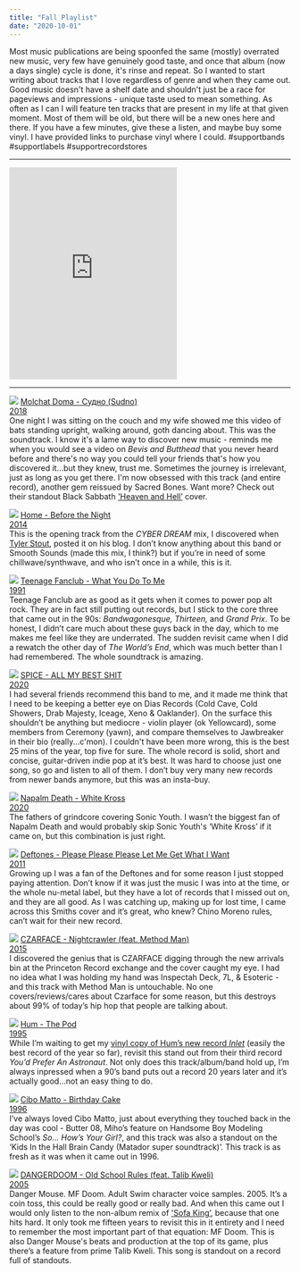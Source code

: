 ```yaml
---
title: "Fall Playlist"
date: "2020-10-01"
---
```


<p>Most music publications are being spoonfed the same (mostly) overrated new music, very few have genuinely good taste, and once that album (now a days single) cycle is done, it's rinse and repeat. So I wanted to start writing about tracks that I love regardless of genre and when they came out. Good music doesn't have a shelf date and shouldn't just be a race for pageviews and impressions - unique taste used to mean something. As often as I can I will feature ten tracks that are present in my life at that given moment. Most of them will be old, but there will be a new ones here and there. If you have a few minutes, give these a listen, and maybe buy some vinyl. I have provided links to purchase vinyl where I could. #supportbands #supportlabels #supportrecordstores
</p>

<hr>

<div>
<iframe src="https://open.spotify.com/embed/playlist/7F0vW9ygOQbboLHVwzEcEX" width="300" height="380" frameborder="0" allowtransparency="true" allow="encrypted-media">
</iframe>
</div>

<hr>

<p>
<img src="/md.jpg" class="track-cover">
<a id="blog" href="https://www.sacredbonesrecords.com/collections/releases/products/sbr3037-molchat-doma-etazhi" target="_blank">Molchat Doma - Судно (Sudno)<br />2018</a>
<br />
One night I was sitting on the couch and my wife showed me this video of bats standing upright, walking around, goth dancing about. This was the soundtrack. I know it's a lame way to discover new music - reminds me when you would see a video on <em>Bevis and Butthead</em> that you never heard before and there's no way you could tell your friends that's how you discovered it...but they knew, trust me. Sometimes the journey is irrelevant, just as long as you get there. I'm now obsessed with this track (and entire record), another gem reissued by Sacred Bones. Want more? Check out their standout Black Sabbath <a href="https://open.spotify.com/track/5k5PmJ1APTCnbgbAlFab06?si=8f6wZ1S0SauijsAKnDJeOg">'Heaven and Hell’</a> cover.
</p>

<p>
<img src="/home.jpg" class="track-cover">
<a href="https://www.youtube.com/watch?v=yhCuCqJbOVE" target="_blank">Home - Before the Night<br />2014</a>
<br />
This is the opening track from the <em>CYBER DREAM</em> mix, I discovered when <a href="http://www.tstout.com/">Tyler Stout</a>, posted it on his blog.  I don’t know anything about this band or Smooth Sounds (made this mix, I think?) but if you’re in need of some chillwave/synthwave, and who isn’t once in a while, this is it.
</p>

<p>     
<img src="/teenage-fanclub.jpg" class="track-cover">
<a href="https://www.amazon.com/Bandwagonesque-TEENAGE-FANCLUB/dp/B07CLRSJN1/ref=sr_1_1?crid=1O11RHJN6K7R8&dchild=1&keywords=teenage+fanclub+bandwagonesque+vinyl&qid=1598065890&sprefix=teenage+fanclub+%2Caps%2C152&sr=8-1" target="_blank">Teenage Fanclub - What You Do To Me<br />1991</a>
<br />
Teenage Fanclub are as good as it gets when it comes to power pop alt rock. They are in fact still putting out records, but I stick to the core three that came out in the 90s: <em>Bandwagonesque, Thirteen,</em> and <em>Grand Prix</em>. To be honest, I didn’t care much about these guys back in the day, which to me makes me feel like they are underrated. The sudden revisit came when I did a rewatch the other day of <em>The World’s End</em>, which was much better than I had remembered. The whole soundtrack is amazing. 
</p>

<p>      
<img src="/spice.jpg" class="track-cover">
<a href="https://www.daisrecords.com/collections/frontpage/products/spice-st" target="_blank">SPICE - ALL MY BEST SHIT<br />2020</a>
<br />
I had several friends recommend this band to me, and it made me think that I need to be keeping a better eye on Dias Records (Cold Cave, Cold Showers, Drab Majesty, Iceage, Xeno & Oaklander). On the surface this shouldn’t be anything but mediocre - violin player (ok Yellowcard), some members from Ceremony (yawn), and compare themselves to Jawbreaker in their bio (really...c'mon). I couldn't have been more wrong, this is the best 25 mins of the year, top five for sure. The whole record is solid, short and concise, guitar-driven indie pop at it’s best. It was hard to choose just one song, so go and listen to all of them. I don’t buy very many new records from newer bands anymore, but this was an insta-buy.
</p>

<p>
<img src="/napalm-death.jpg" class="track-cover">
<a href="https://www.discogs.com/Napalm-Death-Logic-Ravaged-By-Brute-Force/master/1680200" target="_blank">Napalm Death - White Kross<br />2020</a>
<br />
The fathers of grindcore covering Sonic Youth. I wasn’t the biggest fan of Napalm Death and would probably skip Sonic Youth's ‘White Kross’ if it came on, but this combination is just right.
</p>

<p>
<img src="/deftones-covers.jpg" class="track-cover">
<a href="https://www.amazon.com/Covers-DEFTONES/dp/B004R2HGIG/ref=asc_df_B004R2HGIG/?tag=hyprod-20&linkCode=df0&hvadid=312664563261&hvpos=&hvnetw=g&hvrand=10129423498924138814&hvpone=&hvptwo=&hvqmt=&hvdev=c&hvdvcmdl=&hvlocint=&hvlocphy=9004331&hvtargid=pla-522134543482&psc=1" target="_blank">Deftones - Please Please Please Let Me Get What I Want<br />2011</a>
<br />
Growing up I was a fan of the Deftones and for some reason I just stopped paying attention. Don’t know if it was just the music I was into at the time, or the whole nu-metal label, but they have a lot of records that I missed out on, and they are all good. As I was catching up, making up for lost time, I came across this Smiths cover and it’s great, who knew? Chino Moreno rules, can’t wait for their new record.
</p>

<p>       
<img src="/czarface.png" class="track-cover">
<a href="https://getondown.com/products/every-hero-needs-a-villain-2-lp?_pos=14&_sid=3e57a8641&_ss=r" target="_blank">CZARFACE - Nightcrawler (feat. Method Man)<br />2015</a>
<br />
I discovered the genius that is CZARFACE digging through the new arrivals bin at the Princeton Record exchange and the cover caught my eye. I had no idea what I was holding my hand was Inspectah Deck, 7L, & Esoteric - and this track with Method Man is untouchable. No one covers/reviews/cares about Czarface for some reason, but this destroys about 99% of today’s hip hop that people are talking about.
</p>

<p>
<img src="/hum-thepod.jpg" class="track-cover">
<a href="https://www.srcvinyl.com/hum-you-d-prefer-an-astronaut-sea-glass-lp.html" target="_blank"> Hum - The Pod<br />1995</a>
<br />
While I’m waiting to get my <a href="https://www.polyvinylrecords.com/product/inlet">vinyl copy of Hum’s new record <em>Inlet</em></a> (easily the best record of the year so far), revisit this stand out from their third record <em>You’d Prefer An Astronaut</em>. Not only does this track/album/band hold up, I’m always inpressed when a 90’s band puts out a record 20 years later and it’s actually good...not an easy thing to do.
</p>

<p>
<img src="/cibo-matto.jpg" class="track-cover">
<a href="https://www.discogs.com/Cibo-Matto-Viva-La-Woman/master/57965" target="_blank">Cibo Matto - Birthday Cake<br />1996</a>
<br />
I’ve always loved Cibo Matto, just about everything they touched back in the day was cool - Butter 08, Miho’s feature on Handsome Boy Modeling School’s <em>So… How’s Your Girl?</em>, and this track was also a standout on the ‘Kids In the Hall Brain Candy (Matador super soundtrack)’. This track is as fresh as it was when it came out in 1996.
</p>

<p>
<img src="/danger-doom.jpg" class="track-cover">
<a href="https://www.roughtrade.com/us/dangerdoom/the-mouse-and-the-mask" target="_blank">DANGERDOOM - Old School Rules (feat. Talib Kweli)<br />2005</a>
<br />
Danger Mouse. MF Doom. Adult Swim character voice samples. 2005. It’s a coin toss, this could be really good or really bad.  And when this came out I would only listen to the non-album remix of <a href="https://open.spotify.com/track/2SKXt7F3D4B1l2e2UVBmLD?si=X0Bxo07hTw-qYGbD2eIqVg">'Sofa King’</a>, because that one hits hard. It only took me fifteen years to revisit this in it entirety and I need to remember the most important part of that equation: MF Doom. This is also Danger Mouse's beats and production at the top of its game, plus there’s a feature from prime Talib Kweli. This song is standout on a record full of standouts.
</p>
